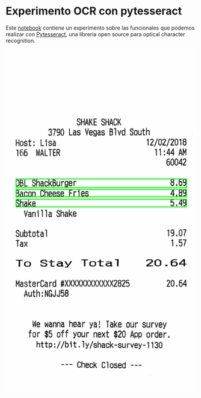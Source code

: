 # Experimento OCR con pytesseract

Este [notebook](https://github.com/pilarcode/notebooks/blob/dev/ocr_recibos_pytesseract.ipynb) contiene un experimento sobre las funcionales que podemos realizar con [Pytesseract](https://pypi.org/project/pytesseract/), una libreria open source para optical character recognition.

![ejemplo Pytesseract](https://github.com/pilarcode/demo-receipt-ocr/blob/main/portada_readme.png)
